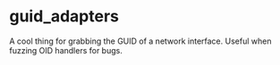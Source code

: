 # guid_adapters
A cool thing for grabbing the GUID of a network interface. Useful when fuzzing OID handlers for bugs.

